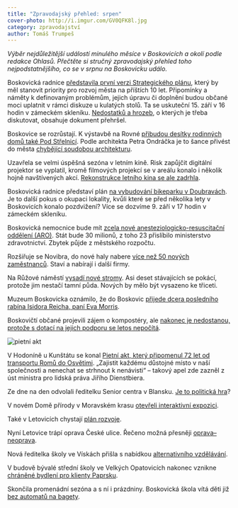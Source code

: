```yaml
---
title: "Zpravodajský přehled: srpen"
cover-photo: http://i.imgur.com/GV0QFK8l.jpg
category: zpravodajství
author: Tomáš Trumpeš
---
```


*Výběr nejdůležitější událostí minulého měsíce v Boskovicích a okolí podle redakce Ohlasů. Přečtěte si stručný zpravodajský přehled toho nejpodstatnějšího, co se v srpnu na Boskovicku událo.*

Boskovická radnice [představila první verzi Strategického plánu](/clanky/2015/08/strategicky-plan.html), který by měl stanovit priority pro rozvoj města na příštích 10 let. Připomínky a náměty k definovaným problémům, jejich úpravu či doplnění budou občané moci uplatnit v rámci diskuze u kulatých stolů. Ta se uskuteční 15. září v 16 hodin v zámeckém skleníku. [Nedostatků a hrozeb](/clanky/2015/08/strategicky-komentar.html), o kterých je třeba diskutovat, obsahuje dokument přehršel.

Boskovice se rozrůstají. K výstavbě na Rovné [přibudou desítky rodinných domů také Pod Střelnicí](http://ohlasy.info/clanky/2015/08/nova-vystavba.html). Podle architekta Petra Ondráčka je to šance přivést do města [chybějící soudobou architekturu](/clanky/2015/08/komentar-pod-strelnici.html).

Uzavřela se velmi úspěšná sezóna v letním kině. Risk zapůjčit digitální projektor se vyplatil, kromě filmových projekcí se v areálu konalo i několik hojně navštívených akcí. [Rekonstrukce letního kina se ale zadrhla](/clanky/2015/08/rekonstrukce-letnaku.html).

Boskovická radnice představí plán [na vybudování bikeparku v Doubravách](http://blanensky.denik.cz/zpravy_region/boskovicti-planuji-sportpark-nejprve-si-vyslechnou-nazory-lidi-20150827.html). Je to další pokus o okupaci lokality, kvůli které se před několika lety v Boskovicích konalo pozdvižení? Více se dozvíme 9. září v 17 hodin v zámeckém skleníku.

Boskovická nemocnice bude mít [zcela nové anesteziologicko-resuscitační oddělení (ARO)](http://blanensky.denik.cz/zpravy_region/v-boskovicke-nemocnici-postavi-nove-aro-za-tricet-milionu-20150828.html). Stát bude 30 milionů, z toho 23 přislíbilo ministerstvo zdravotnictví. Zbytek půjde z městského rozpočtu.

Rozšiřuje se Novibra, do nové haly nabere [více než 50 nových zaměstnanců](http://blanensky.denik.cz/zpravy_region/cile-stavi-novibra-boskovice-pribere-asi-padesat-novych-zamestnancu-20150825.html). Staví a nabírají i další firmy.

Na Růžové náměstí [vysadí nové stromy](http://blanensky.denik.cz/zpravy_region/boskovice-na-ruzove-namesti-vysazi-stromy-20150815.html). Asi deset stávajících se pokácí, protože jim nestačí tamní půda. Nových by mělo být vysazeno ke třiceti. 

Muzeum Boskovicka oznámilo, že do Boskovic [přijede dcera posledního rabína Isidora Reicha, paní Eva Morris](http://muzeum.boskovice.cz/setkani-s-pani-evou-morris/a-1075/p1=1098). 

Boskovičtí občané projevili zájem o kompostéry, ale [nakonec je nedostanou, protože s dotací na jejich podporu se letos nepočítá](http://zrcadlo.net/clanky/Kompostery-pro-boskovicke-domacnosti-letos-nejspis-nebudou-2027/).

<img src="http://i.imgur.com/GV0QFK8.jpg" alt="pietní akt" class="img-responsive" data-author="Anna Dudková">

V Hodoníně u Kunštátu se konal [Pietní akt, který připomenul 72 let od transportu Romů do Osvětimi](http://www.romea.cz/cz/zpravodajstvi/domaci/v-hodonine-u-kunstatu-si-lide-pripomneli-72-let-od-transportu-romu-do-vyhlazovaciho-tabora-v-osvetimi). „Zajistit každému důstojné místo v naší společnosti a nenechat se strhnout k nenávisti“ – takový apel zde zazněl z úst ministra pro lidská práva Jiřího Dienstbiera.

Ze dne na den odvolali ředitelku Senior centra v Blansku. [Je to politická hra](http://blanensky.denik.cz/zpravy_region/moje-odvolani-politicka-hra-tvrdi-byvala-reditelka-senior-centra-20150815.html)?

V novém Domě přírody v Moravském krasu [otevřeli interaktivní expozici](http://blanensky.denik.cz/zpravy_region/navrat-v-case-o-miliony-let-zpet-v-dome-prirody-poutave-oziva-moravsky-kras-20150819.html).

Také v Letovicích chystají [plán rozvoje](http://blanensky.denik.cz/zpravy_region/letovice-chystaji-plan-rozvoje-mohou-se-k-nemu-vyjadrit-i-obyvatele-20150825.html).

Nyní Letovice trápí oprava České ulice. Řečeno možná přesněji [oprava–neoprava](http://blanensky.denik.cz/zpravy_region/prace-na-oprave-ceske-ulice-v-letovicich-opet-stoji-20150901.html).

Nová ředitelka školy ve Vískách přišla s nabídkou [alternativního vzdělávání](http://blanensky.denik.cz/zpravy_region/ve-viskach-chystaji-alternativni-vyucovani-20150812.html).

V budově bývalé střední školy ve Velkých Opatovicích nakonec vznikne [chráněné bydlení pro klienty Paprsku](http://blanensky.denik.cz/zpravy_region/byvala-stredni-skola-ve-velkych-opatovicich-ozije-vznikne-tam-chranene-bydleni-20150809.html).

Skončila promenádní sezóna a s ní i prázdniny. Boskovická škola vítá děti již [bez automatů na bagety](http://blanensky.denik.cz/zpravy_region/nezdrave-potraviny-ve-skolach-deti-v-boskovicich-prijdou-o-automat-na-bagety-20150824.html).
